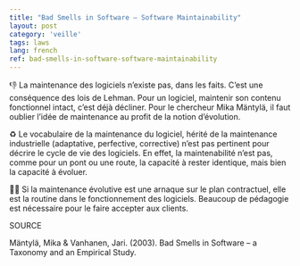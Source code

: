```yaml
---
title: "Bad Smells in Software – Software Maintainability"
layout: post
category: 'veille'
tags: laws
lang: french
ref: bad-smells-in-software-software-maintainability
---
```


👎 La maintenance des logiciels n’existe pas, dans les faits. C’est une conséquence des lois de Lehman. Pour un logiciel, maintenir son contenu fonctionnel intact, c’est déjà décliner. Pour le chercheur Mika Mäntylä, il faut oublier l’idée de maintenance au profit de la notion d’évolution.

♻️ Le vocabulaire de la maintenance du logiciel, hérité de la maintenance industrielle (adaptative, perfective, corrective) n’est pas pertinent pour décrire le cycle de vie des logiciels. En effet, la maintenabilité n’est pas, comme pour un pont ou une route, la capacité à rester identique, mais bien la capacité à évoluer.

🧑‍🏫 Si la maintenance évolutive est une arnaque sur le plan contractuel, elle est la routine dans le fonctionnement des logiciels. Beaucoup de pédagogie est nécessaire pour le faire accepter aux clients.

SOURCE

Mäntylä, Mika & Vanhanen, Jari. (2003). Bad Smells in Software – a Taxonomy and an Empirical Study.